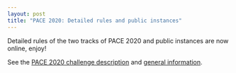```yaml
---
layout: post
title: "PACE 2020: Detailed rules and public instances"
---
```


Detailed rules of the two tracks of PACE 2020 and public instances are now online, enjoy!

See the [PACE 2020 challenge description](/2020/td/) and [general information](/2020/).


